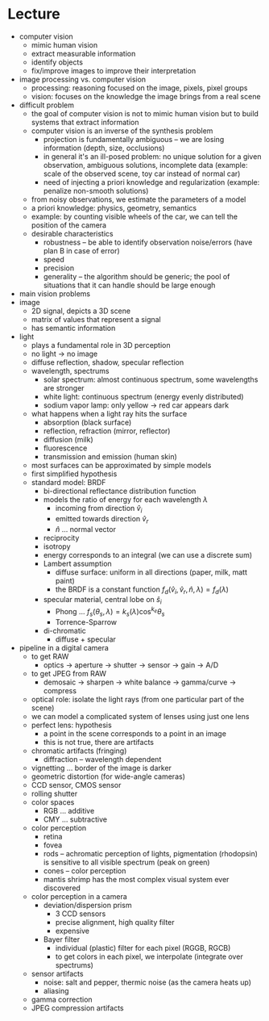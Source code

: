 # Lecture

- computer vision
	- mimic human vision
	- extract measurable information
	- identify objects
	- fix/improve images to improve their interpretation
- image processing vs. computer vision
	- processing: reasoning focused on the image, pixels, pixel groups
	- vision: focuses on the knowledge the image brings from a real scene
- difficult problem
	- the goal of computer vision is not to mimic human vision but to build systems that extract information
	- computer vision is an inverse of the synthesis problem
		- projection is fundamentally ambiguous – we are losing information (depth, size, occlusions)
		- in general it's an ill-posed problem: no unique solution for a given observation, ambiguous solutions, incomplete data (example: scale of the observed scene, toy car instead of normal car)
		- need of injecting a priori knowledge and regularization (example: penalize non-smooth solutions)
	- from noisy observations, we estimate the parameters of a model
	- a priori knowledge: physics, geometry, semantics
	- example: by counting visible wheels of the car, we can tell the position of the camera
	- desirable characteristics
		- robustness – be able to identify observation noise/errors (have plan B in case of error)
		- speed
		- precision
		- generality – the algorithm should be generic; the pool of situations that it can handle should be large enough
- main vision problems
- image
	- 2D signal, depicts a 3D scene
	- matrix of values that represent a signal
	- has semantic information
- light
	- plays a fundamental role in 3D perception
	- no light → no image
	- diffuse reflection, shadow, specular reflection
	- wavelength, spectrums
		- solar spectrum: almost continuous spectrum, some wavelengths are stronger
		- white light: continuous spectrum (energy evenly distributed)
		- sodium vapor lamp: only yellow → red car appears dark
	- what happens when a light ray hits the surface
		- absorption (black surface)
		- reflection, refraction (mirror, reflector)
		- diffusion (milk)
		- fluorescence
		- transmission and emission (human skin)
	- most surfaces can be approximated by simple models
	- first simplified hypothesis
	- standard model: BRDF
		- bi-directional reflectance distribution function
		- models the ratio of energy for each wavelength $\lambda$
			- incoming from direction $\hat v_i$
			- emitted towards direction $\hat v_r$
			- $\hat n$ … normal vector
		- reciprocity
		- isotropy
		- energy corresponds to an integral (we can use a discrete sum)
		- Lambert assumption
			- diffuse surface: uniform in all directions (paper, milk, matt paint)
			- the BRDF is a constant function $f_d(\hat v_i,\hat v_r,\hat n,\lambda)=f_d(\lambda)$
		- specular material, central lobe on $\hat s_i$
			- Phong … $f_s(\theta_s,\lambda)=k_s(\lambda)\cos ^{k_e}\theta_s$
			- Torrence-Sparrow
		- di-chromatic
			- diffuse + specular
- pipeline in a digital camera
	- to get RAW
		- optics → aperture → shutter → sensor → gain → A/D
	- to get JPEG from RAW
		- demosaic → sharpen → white balance → gamma/curve → compress
	- optical role: isolate the light rays (from one particular part of the scene)
	- we can model a complicated system of lenses using just one lens
	- perfect lens: hypothesis
		- a point in the scene corresponds to a point in an image
		- this is not true, there are artifacts
	- chromatic artifacts (fringing)
		- diffraction – wavelength dependent
	- vignetting … border of the image is darker
	- geometric distortion (for wide-angle cameras)
	- CCD sensor, CMOS sensor
	- rolling shutter
	- color spaces
		- RGB … additive
		- CMY … subtractive
	- color perception
		- retina
		- fovea
		- rods – achromatic perception of lights, pigmentation (rhodopsin) is sensitive to all visible spectrum (peak on green)
		- cones – color perception
		- mantis shrimp has the most complex visual system ever discovered
	- color perception in a camera
		- deviation/dispersion prism
			- 3 CCD sensors
			- precise alignment, high quality filter
			- expensive
		- Bayer filter
			- individual (plastic) filter for each pixel (RGGB, RGCB)
			- to get colors in each pixel, we interpolate (integrate over spectrums)
	- sensor artifacts
		- noise: salt and pepper, thermic noise (as the camera heats up)
		- aliasing
	- gamma correction
	- JPEG compression artifacts